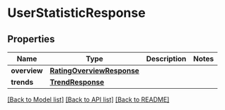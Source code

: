 # UserStatisticResponse

## Properties
Name | Type | Description | Notes
------------ | ------------- | ------------- | -------------
**overview** | [**RatingOverviewResponse**](RatingOverviewResponse.md) |  | 
**trends** | [**TrendResponse**](TrendResponse.md) |  | 

[[Back to Model list]](../README.md#documentation-for-models) [[Back to API list]](../README.md#documentation-for-api-endpoints) [[Back to README]](../README.md)

